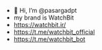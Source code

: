 - 👋 Hi, I’m @pasargadpt
- my brand is WatchBit
- https://watchbit.ir/
- https://t.me/watchbit_official
- https://t.me/watchbit_bot

<!---
pasargadpt/pasargadpt is a ✨ special ✨ repository because its `README.md` (this file) appears on your GitHub profile.
You can click the Preview link to take a look at your changes.
--->

